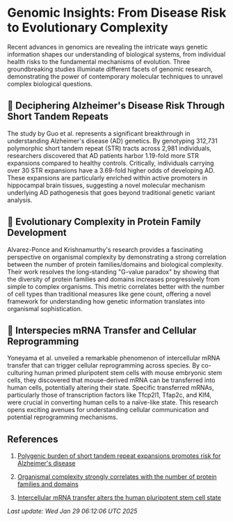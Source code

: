 # Genomic Insights: From Disease Risk to Evolutionary Complexity

Recent advances in genomics are revealing the intricate ways genetic information shapes our understanding of biological systems, from individual health risks to the fundamental mechanisms of evolution. Three groundbreaking studies illuminate different facets of genomic research, demonstrating the power of contemporary molecular techniques to unravel complex biological questions.

## 🧬 Deciphering Alzheimer's Disease Risk Through Short Tandem Repeats

The study by Guo et al. represents a significant breakthrough in understanding Alzheimer's disease (AD) genetics. By genotyping 312,731 polymorphic short tandem repeat (STR) tracts across 2,981 individuals, researchers discovered that AD patients harbor 1.19-fold more STR expansions compared to healthy controls. Critically, individuals carrying over 30 STR expansions have a 3.69-fold higher odds of developing AD. These expansions are particularly enriched within active promoters in hippocampal brain tissues, suggesting a novel molecular mechanism underlying AD pathogenesis that goes beyond traditional genetic variant analysis.

## 🌱 Evolutionary Complexity in Protein Family Development

Alvarez-Ponce and Krishnamurthy's research provides a fascinating perspective on organismal complexity by demonstrating a strong correlation between the number of protein families/domains and biological complexity. Their work resolves the long-standing "G-value paradox" by showing that the diversity of protein families and domains increases progressively from simple to complex organisms. This metric correlates better with the number of cell types than traditional measures like gene count, offering a novel framework for understanding how genetic information translates into organismal sophistication.

## 🦠 Interspecies mRNA Transfer and Cellular Reprogramming

Yoneyama et al. unveiled a remarkable phenomenon of intercellular mRNA transfer that can trigger cellular reprogramming across species. By co-culturing human primed pluripotent stem cells with mouse embryonic stem cells, they discovered that mouse-derived mRNA can be transferred into human cells, potentially altering their state. Specific transferred mRNAs, particularly those of transcription factors like Tfcp2l1, Tfap2c, and Klf4, were crucial in converting human cells to a naïve-like state. This research opens exciting avenues for understanding cellular communication and potential reprogramming mechanisms.

## References

1. [Polygenic burden of short tandem repeat expansions promotes risk for Alzheimer's disease](https://pubmed.ncbi.nlm.nih.gov/39875385)

2. [Organismal complexity strongly correlates with the number of protein families and domains](https://pubmed.ncbi.nlm.nih.gov/39874285)

3. [Intercellular mRNA transfer alters the human pluripotent stem cell state](https://pubmed.ncbi.nlm.nih.gov/39841146)

*Last update: Wed Jan 29 06:12:06 UTC 2025*
